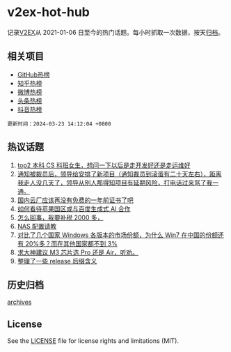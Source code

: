 # v2ex-hot-hub

 记录[V2EX](https://www.v2ex.com/)从 2021-01-06 日至今的热门话题。每小时抓取一次数据，按天[归档](archives)。
 
 ## 相关项目

- [GitHub热榜](https://github.com/lonnyzhang423/github-hot-hub)
- [知乎热榜](https://github.com/lonnyzhang423/zhihu-hot-hub)
- [微博热榜](https://github.com/lonnyzhang423/weibo-hot-hub)
- [头条热榜](https://github.com/lonnyzhang423/toutiao-hot-hub)
- [抖音热榜](https://github.com/lonnyzhang423/douyin-hot-hub)


 `更新时间：2024-03-23 14:12:04 +0800`

## 热议话题

1. [top2 本科 CS 科班女生，想问一下以后是走开发好还是走运维好](https://www.v2ex.com/t/1026214)
1. [通知被裁员后，领导给安排了新项目（通知裁员到滚蛋有二十天左右），距离我走人没几天了，领导从别人那得知项目有延期风险，打电话过来骂了我一通。](https://www.v2ex.com/t/1026205)
1. [国内云厂应该再没有免费的一年前证书了吧](https://www.v2ex.com/t/1026101)
1. [如何看待苹果国区或与百度生成式 AI 合作](https://www.v2ex.com/t/1026254)
1. [怎么回事，我要补税 2000 多，](https://www.v2ex.com/t/1026161)
1. [NAS 配置请教](https://www.v2ex.com/t/1026122)
1. [对比了几个国家 Windows 各版本的市场份额，为什么 Win7 在中国的份额还有 20%多？而在其他国家都不到 3%](https://www.v2ex.com/t/1026107)
1. [求大神建议 M3 芯片选 Pro 还是 Air，听劝。](https://www.v2ex.com/t/1026225)
1. [整理了一些 release 后缀含义](https://www.v2ex.com/t/1026152)

## 历史归档

[archives](archives)

## License

See the [LICENSE](LICENSE) file for license rights and limitations (MIT).
